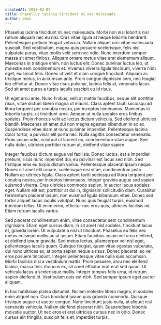 ```yaml
---
createdAt: 2018-03-07
title: Phasellus lacinia tincidunt mi nec malesuada
author: deus
---
```

Phasellus lacinia tincidunt mi nec malesuada. Morbi non nisl lobortis nisl rutrum aliquam nec eu nisi. Cras vitae ligula at neque lobortis hendrerit. Pellentesque pretium feugiat vehicula. Nullam aliquet orci vitae malesuada suscipit. Sed vestibulum, magna quis posuere scelerisque, felis nisl vulputate purus, vitae mollis velit sem nec odio. Nunc interdum semper massa sit amet finibus. Aliquam ornare metus vitae erat elementum aliquet. Maecenas in tristique enim, non luctus elit. Donec pulvinar luctus leo, ut molestie sem condimentum et. Vivamus viverra ligula tincidunt, viverra nibh eget, euismod felis. Donec ut velit et diam congue tincidunt. Aliquam ac tristique metus, in accumsan ante. Proin congue dignissim sem, nec feugiat leo efficitur at. Donec vitae risus pulvinar, lacinia felis at, venenatis lacus. Sed sit amet purus a turpis iaculis suscipit eu id risus.

Ut eget arcu ante. Nunc finibus, velit at mattis faucibus, neque elit porttitor risus, vitae dictum libero magna ut mauris. Class aptent taciti sociosqu ad litora torquent per conubia nostra, per inceptos himenaeos. Maecenas in lobortis turpis, ut tincidunt urna. Aenean ut nulla sodales eros finibus sodales. Proin rhoncus velit ac lectus dictum vehicula. Sed eleifend ultricies blandit. Maecenas sit amet dui non magna egestas bibendum in ac ex. Suspendisse vitae diam at nunc pulvinar imperdiet. Pellentesque lacinia dolor tortor, a pulvinar elit porta nec. Nulla sagittis consectetur venenatis. Proin ipsum odio, volutpat ut laoreet eu, condimentum vitae augue. Sed nulla dolor, ultricies porttitor rutrum ut, eleifend vitae sapien.

Integer faucibus dictum augue vel facilisis. Donec luctus, est a imperdiet pretium, risus nunc imperdiet dui, eu pulvinar est lacus sed nibh. Sed tristique eros eu turpis dictum varius. Pellentesque placerat ipsum neque. Donec sit amet elit ornare, scelerisque nisi vitae, condimentum justo. Nullam ac ultrices ligula. Class aptent taciti sociosqu ad litora torquent per conubia nostra, per inceptos himenaeos. Integer gravida augue sed sapien euismod viverra. Cras ultricies commodo sapien, in auctor lacus sodales eget. Nullam elit est, porttitor at dui in, dignissim sollicitudin diam. Curabitur fermentum placerat ipsum, non euismod ligula bibendum vitae. Donec sed tortor aliquet lacus iaculis volutpat. Nunc quis feugiat turpis, euismod interdum tellus. Ut enim enim, efficitur nec eros quis, ultricies facilisis mi. Etiam rutrum iaculis varius.

Sed placerat condimentum enim, vitae consectetur sem condimentum dignissim. Etiam eget cursus diam. In sit amet nisl sodales, tincidunt lacus et, gravida lorem. Ut vulputate a nisl ut tincidunt. Phasellus eu felis nec metus euismod mollis ac ut ipsum. Etiam faucibus ipsum vel urna eleifend, et eleifend ipsum gravida. Sed metus lectus, ullamcorper vel nisl eget, pellentesque iaculis quam. Quisque feugiat, quam vitae egestas vulputate, dui nunc ultrices ex, at porta sapien neque a risus. Donec placerat leo vel eros posuere tincidunt. Integer pellentesque vitae nulla quis accumsan. Morbi facilisis nisi a vestibulum mattis. Proin posuere, arcu nec eleifend lacinia, massa felis rhoncus ex, sit amet efficitur erat erat sed quam. Ut vehicula lacus a scelerisque mollis. Integer tempus felis urna, id rutrum sapien eleifend id. Vestibulum quis est nibh. Sed semper ipsum eget auctor aliquam.

In hac habitasse platea dictumst. Nullam molestie libero magna, in sodales enim aliquet non. Cras tincidunt ipsum quis gravida commodo. Quisque tristique augue ut auctor congue. Nunc tincidunt justo nulla, at aliquet nisl venenatis vehicula. Nullam eleifend placerat nibh. Suspendisse lobortis molestie auctor. Ut nec eros et erat ultricies cursus nec in odio. Donec cursus elit fringilla, suscipit felis et, imperdiet turpis.